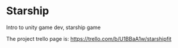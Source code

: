 # Starship
Intro to unity game dev, starship game

The project trello page is:
https://trello.com/b/U1BBaA1w/starshipfit
